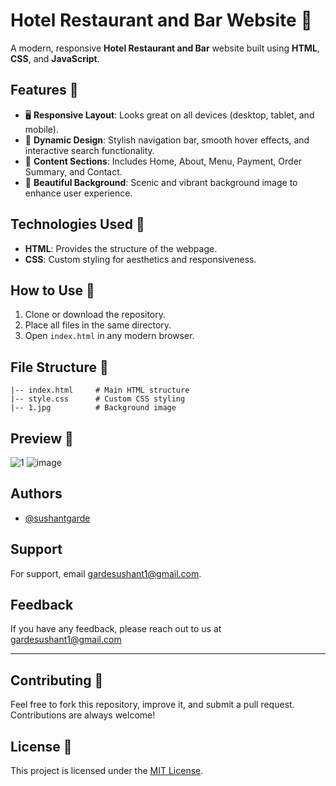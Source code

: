 # Hotel Restaurant and Bar Website 🌟

A modern, responsive **Hotel Restaurant and Bar** website built using **HTML**, **CSS**, and **JavaScript**.

## Features 🚀
- 🖥️ **Responsive Layout**: Looks great on all devices (desktop, tablet, and mobile).
- 🎨 **Dynamic Design**: Stylish navigation bar, smooth hover effects, and interactive search functionality.
- 🏨 **Content Sections**: Includes Home, About, Menu, Payment, Order Summary, and Contact.
- 🌄 **Beautiful Background**: Scenic and vibrant background image to enhance user experience.

## Technologies Used 🔧
- **HTML**: Provides the structure of the webpage.
- **CSS**: Custom styling for aesthetics and responsiveness.

## How to Use 📖
1. Clone or download the repository.
2. Place all files in the same directory.
3. Open `index.html` in any modern browser.

## File Structure 📂
```
|-- index.html     # Main HTML structure
|-- style.css      # Custom CSS styling
|-- 1.jpg          # Background image
```

## Preview 🎥

![1](https://github.com/user-attachments/assets/6102e495-ba5c-4573-812c-d000b60a3f4b)
![image](https://github.com/user-attachments/assets/f5034575-2469-4d10-b482-d18b1b72c67b)


## Authors

- [@sushantgarde](https://www.github.com/sushantgarde)

## Support

For support, email gardesushant1@gmail.com.


## Feedback

If you have any feedback, please reach out to us at gardesushant1@gmail.com

---

## Contributing 🤝
Feel free to fork this repository, improve it, and submit a pull request. Contributions are always welcome!

## License 📜
This project is licensed under the [MIT License](LICENSE).
